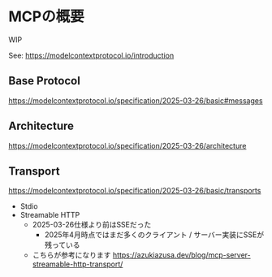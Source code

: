 # MCPの概要

WIP

See: https://modelcontextprotocol.io/introduction

## Base Protocol

https://modelcontextprotocol.io/specification/2025-03-26/basic#messages

## Architecture

https://modelcontextprotocol.io/specification/2025-03-26/architecture

## Transport

https://modelcontextprotocol.io/specification/2025-03-26/basic/transports

* Stdio
* Streamable HTTP
  - 2025-03-26仕様より前はSSEだった
    - 2025年4月時点ではまだ多くのクライアント / サーバー実装にSSEが残っている
  - こちらが参考になります https://azukiazusa.dev/blog/mcp-server-streamable-http-transport/
